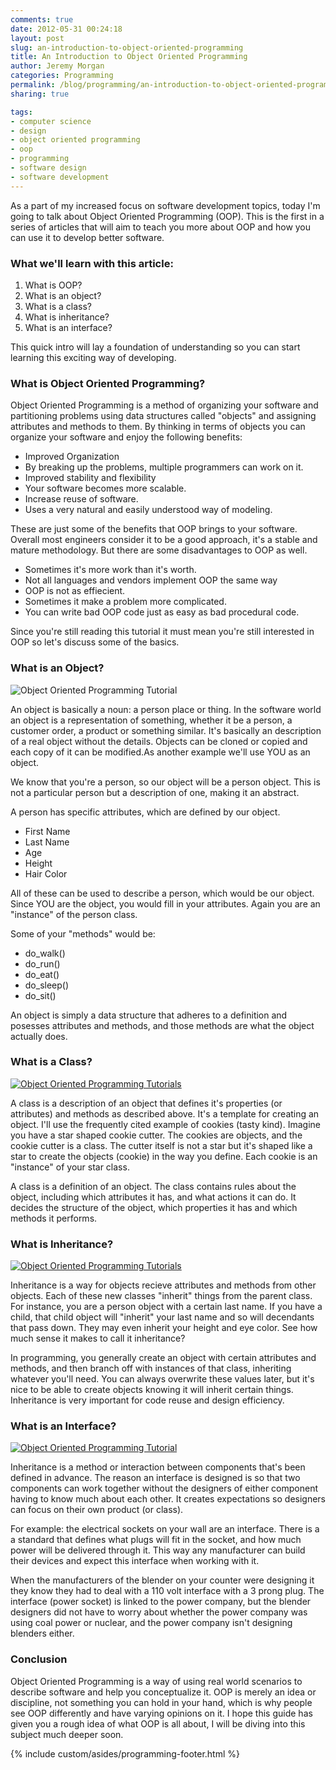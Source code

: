 ```yaml
---
comments: true
date: 2012-05-31 00:24:18
layout: post
slug: an-introduction-to-object-oriented-programming
title: An Introduction to Object Oriented Programming
author: Jeremy Morgan
categories: Programming
permalink: /blog/programming/an-introduction-to-object-oriented-programming/
sharing: true

tags:
- computer science
- design
- object oriented programming
- oop
- programming
- software design
- software development
---
```


As a part of my increased focus on software development topics, today I'm going to talk about Object Oriented Programming (OOP). This is the first in a series of articles that will aim to teach you more about OOP and how you can use it to develop better software.

<!-- more -->
### What we'll learn with this article:
	
  1. What is OOP?
  2. What is an object?
  3. What is a class?
  4. What is inheritance?
  5. What is an interface?

This quick intro will lay a foundation of understanding so you can start learning this exciting way of developing.

### What is Object Oriented Programming?

Object Oriented Programming is a method of organizing your software and partitioning problems using data structures called "objects" and assigning attributes and methods to them. By thinking in terms of objects you can organize your software and enjoy the following benefits:
	
  * Improved Organization
  * By breaking up the problems, multiple programmers can work on it.
  * Improved stability and flexibility
  * Your software becomes more scalable.
  * Increase reuse of software.
  * Uses a very natural and easily understood way of modeling.

These are just some of the benefits that OOP brings to your software. Overall most engineers consider it to be a good approach, it's a stable and mature methodology. But there are some disadvantages to OOP as well.

  * Sometimes it's more work than it's worth.
  * Not all languages and vendors implement OOP the same way
  * OOP is not as effiecient.
  * Sometimes it make a problem more complicated.
  * You can write bad OOP code just as easy as bad procedural code.

Since you're still reading this tutorial it must mean you're still interested in OOP so let's discuss some of the basics.

### What is an Object?

![Object Oriented Programming Tutorial](http://jeremymorgan.s3.amazonaws.com/wp-content/uploads/2012/05/object-oriented-programming-2-300x200.jpg)

An object is basically a noun: a person place or thing. In the software world an object is a representation of something, whether it be a person, a customer order, a product or something similar. It's basically an description of a real object without the details. Objects can be cloned or copied and each copy of it can be modified.As another example we'll use YOU as an object.

We know that you're a person, so our object will be a person object. This is not a particular person but a description of one, making it an abstract.

A person has specific attributes, which are defined by our object.
	
  * First Name
  * Last Name
  * Age
  * Height
  * Hair Color

All of these can be used to describe a person, which would be our object. Since YOU are the object, you would fill in your attributes. Again you are an "instance" of the person class.

Some of your "methods" would be:
	
  * do_walk()
  * do_run()
  * do_eat()
  * do_sleep()
  * do_sit()

An object is simply a data structure that adheres to a definition and posesses attributes and methods, and those methods are what the object actually does.

### What is a Class?

[![Object Oriented Programming Tutorials](http://jeremymorgan.s3.amazonaws.com/wp-content/uploads/2012/05/object-oriented-programming-31.jpg)](http://jeremymorgan.s3.amazonaws.com/wp-content/uploads/2012/05/object-oriented-programming-31.jpg)

A class is a description of an object that defines it's properties (or attributes) and methods as described above. It's a template for creating an object. I'll use the frequently cited example of cookies (tasty kind). Imagine you have a star shaped cookie cutter. The cookies are objects, and the cookie cutter is a class. The cutter itself is not a star but it's shaped like a star to create the objects (cookie) in the way you define. Each cookie is an "instance" of your star class.

A class is a definition of an object. The class contains rules about the object, including which attributes it has, and what actions it can do. It decides the structure of the object, which properties it has and which methods it performs.

### What is Inheritance?

[![Object Oriented Programming Tutorials](http://jeremymorgan.s3.amazonaws.com/wp-content/uploads/2012/05/object-oriented-programming-1.png)](http://jeremymorgan.s3.amazonaws.com/wp-content/uploads/2012/05/object-oriented-programming-1.png)

Inheritance is a way for objects recieve attributes and methods from other objects. Each of these new classes "inherit" things from the parent class. For instance, you are a person object with a certain last name. If you have a child, that child object will "inherit" your last name and so will decendants that pass down. They may even inherit your height and eye color. See how much sense it makes to call it inheritance?

In programming, you generally create an object with certain attributes and methods, and then branch off with instances of that class, inheriting whatever you'll need. You can always overwrite these values later, but it's nice to be able to create objects knowing it will inherit certain things. Inheritance is very important for code reuse and design efficiency.

### What is an Interface?

[![Object Oriented Programming Tutorial](http://jeremymorgan.s3.amazonaws.com/wp-content/uploads/2012/05/object-oriented-programming-4.jpg)](http://jeremymorgan.s3.amazonaws.com/wp-content/uploads/2012/05/object-oriented-programming-4.jpg)

Inheritance is a method or interaction between components that's been defined in advance. The reason an interface is designed is so that two components can work together without the designers of either component having to know much about each other. It creates expectations so designers can focus on their own product (or class).

For example: the electrical sockets on your wall are an interface. There is a a standard that defines what plugs will fit in the socket, and how much power will be delivered through it. This way any manufacturer can build their devices and expect this interface when working with it.

When the manufacturers of the blender on your counter were designing it they know they had to deal with a 110 volt interface with a 3 prong plug. The interface (power socket) is linked to the power company, but the blender designers did not have to worry about whether the power company was using coal power or nuclear, and the power company isn't designing blenders either.

### Conclusion

Object Oriented Programming is a way of using real world scenarios to describe software and help you conceptualize it. OOP is merely an idea or discipline, not something you can hold in your hand, which is why people see OOP differently and have varying opinions on it. I hope this guide has given you a rough idea of what OOP is all about, I will be diving into this subject much deeper soon.


{% include custom/asides/programming-footer.html %}